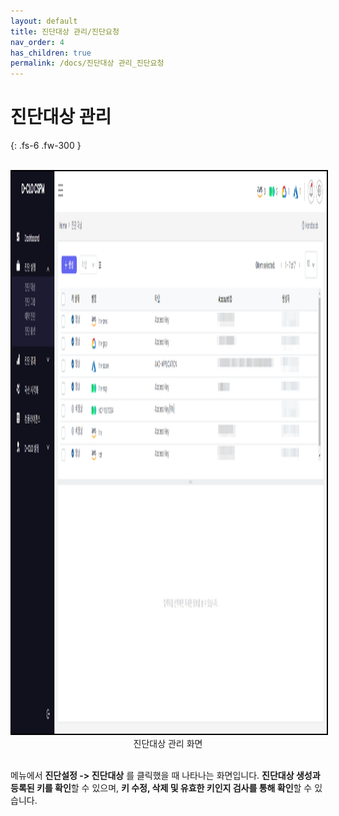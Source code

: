 ```yaml
---
layout: default
title: 진단대상 관리/진단요청
nav_order: 4
has_children: true
permalink: /docs/진단대상 관리_진단요청
---
```


# 진단대상 관리
{: .fs-6 .fw-300 }

<br>
<center>
    <img
        src="/docs/assets/images/진단대상 관리 화면.png"
        width="1600"
        height="900"
        style="border: 2px solid black;"
    />
    <figcaption>진단대상 관리 화면</figcaption>
</center>
<br>

메뉴에서 **진단설정 -> 진단대상** 를 클릭했을 때 나타나는 화면입니다. **진단대상 생성과 등록된 키를 확인**할 수 있으며, **키 수정, 삭제 및 유효한 키인지 검사를 통해 확인**할 수 있습니다.